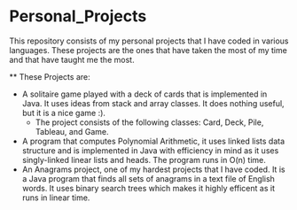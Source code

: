 # Personal_Projects
This repository consists of my personal projects that I have coded in various languages. These projects are the ones that have taken the most of my time and that have taught me the most.

** These Projects are:
- A solitaire game played with a deck of cards that is implemented in Java. It uses ideas from stack and array classes. It does nothing useful, but it is a nice game :).
  - The project consists of the following classes: Card, Deck, Pile, Tableau, and Game. 
- A program that computes Polynomial Arithmetic, it uses linked lists data structure and is implemented in Java with efficiency in mind as it uses singly-linked linear lists and heads. The program runs in O(n) time. 
- An Anagrams project, one of my hardest projects that I have coded. It is a Java program that finds all sets of anagrams in a text file of English words. It uses binary search trees which makes it highly efficent as it runs in linear time. 
